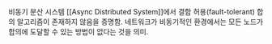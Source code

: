 비동기 분산 시스템 [[Async Distributed System]]에서 결함 허용(fault-tolerant) 합의 알고리즘이 존재하지 않음을 증명함. 
네트워크가 비동기적인 환경에서는 모든 노드가 합의에 도달할 수 있는 방법이 없다는 것을 의미.